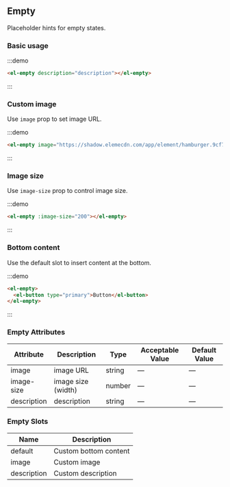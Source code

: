 ## Empty

Placeholder hints for empty states.

### Basic usage

:::demo

```html
<el-empty description="description"></el-empty>
```
:::

### Custom image

Use `image` prop to set image URL.

:::demo

```html
<el-empty image="https://shadow.elemecdn.com/app/element/hamburger.9cf7b091-55e9-11e9-a976-7f4d0b07eef6.png"></el-empty>
```
:::

### Image size

Use `image-size` prop to control image size.

:::demo

```html
<el-empty :image-size="200"></el-empty>
```
:::

### Bottom content

Use the default slot to insert content at the bottom.

:::demo
```html
<el-empty>
  <el-button type="primary">Button</el-button>
</el-empty>
```
:::

### Empty Attributes
| Attribute       | Description      | Type         | Acceptable Value    | Default Value   |
|-------------  |---------------- |---------------- |---------------------- |-------- |
| image          | image URL       | string  |          —             |    —     |
| image-size    | image size (width)  | number | — |    —  |
| description  | description    | string  |    —  |  — |

### Empty Slots

| Name | Description |
|------|--------|
| default | Custom bottom content  |
| image | Custom image     |
| description | Custom description     |
